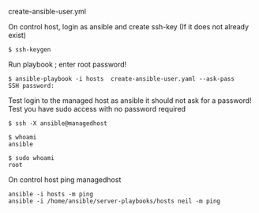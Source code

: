 create-ansible-user.yml

On control host, login as ansible and create ssh-key (If it does not already exist)
```
$ ssh-keygen
```
Run playbook ; enter root password!
```
$ ansible-playbook -i hosts  create-ansible-user.yaml --ask-pass
SSH password:
````

Test login to the managed host as ansible it should not ask for a password! 
Test you have sudo access with no password required
```
$ ssh -X ansible@managedhost

$ whoami
ansible

$ sudo whoami
root
```
On control host ping managedhost
```
ansible -i hosts -m ping
ansible -i /home/ansible/server-playbooks/hosts neil -m ping 
```
